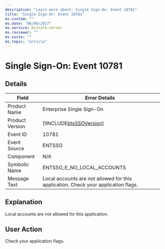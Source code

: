 ```yaml
---
description: "Learn more about: Single Sign-On: Event 10781"
title: "Single Sign-On: Event 10781"
ms.custom: ""
ms.date: "06/08/2017"
ms.service: biztalk-server
ms.reviewer: ""
ms.suite: ""
ms.topic: "article"
---
```

# Single Sign-On: Event 10781
## Details  
  
| Field | Error Details |
|-----------------|------------------------------------------------------------------------------------|
|  Product Name   |                             Enterprise Single Sign-On                              |
| Product Version |             [!INCLUDE[btsSSOVersion](../includes/btsssoversion-md.md)]             |
|    Event ID     |                                       10781                                        |
|  Event Source   |                                       ENTSSO                                       |
|    Component    |                                        N/A                                         |
|  Symbolic Name  |                             ENTSSO_E_NO_LOCAL_ACCOUNTS                             |
|  Message Text   | Local accounts are not allowed for this application. Check your application flags. |
  
## Explanation  
 Local accounts are not allowed for this application.  
  
## User Action  
 Check your application flags.
